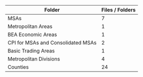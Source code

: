 | Folder                             |   Files / Folders |
|------------------------------------|-------------------|
| MSAs                               |                 7 |
| Metropolitan Areas                 |                 1 |
| BEA Economic Areas                 |                 1 |
| CPI for MSAs and Consolidated MSAs |                 2 |
| Basic Trading Areas                |                 1 |
| Metropolitan Divisions             |                 4 |
| Counties                           |                24 |
